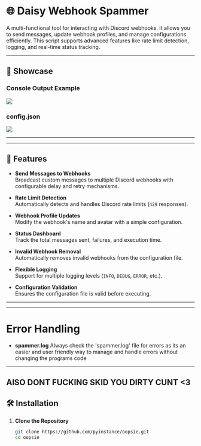 # 🌐 Daisy Webhook Spammer

A multi-functional tool for interacting with Discord webhooks. It allows you to send messages, update webhook profiles, and manage configurations efficiently. This script supports advanced features like rate limit detection, logging, and real-time status tracking.

---

## 📸 Showcase

### Console Output Example  
<img src="https://i.imgur.com/3peIFgg.png">

### config.json  
<img src ="https://i.imgur.com/2KHATli.png">


---

---

## 🚀 Features

- **Send Messages to Webhooks**  
  Broadcast custom messages to multiple Discord webhooks with configurable delay and retry mechanisms.

- **Rate Limit Detection**  
  Automatically detects and handles Discord rate limits (`429` responses).

- **Webhook Profile Updates**  
  Modify the webhook's name and avatar with a simple configuration.

- **Status Dashboard**  
  Track the total messages sent, failures, and execution time.

- **Invalid Webhook Removal**  
  Automatically removes invalid webhooks from the configuration file.

- **Flexible Logging**  
  Support for multiple logging levels (`INFO`, `DEBUG`, `ERROR`, etc.).

- **Configuration Validation**  
  Ensures the configuration file is valid before executing.

---
---
# Error Handling

- **spammer.log**
  Always check the 'spammer.log' file for errors as its an easier and user friendly way to manage and handle errors
  without changing the programs code
---

## AlSO DONT FUCKING SKID YOU DIRTY CUNT <3

## 🛠️ Installation

1. **Clone the Repository**
   ```bash
   git clone https://github.com/pyinstance/oopsie.git
   cd oopsie
